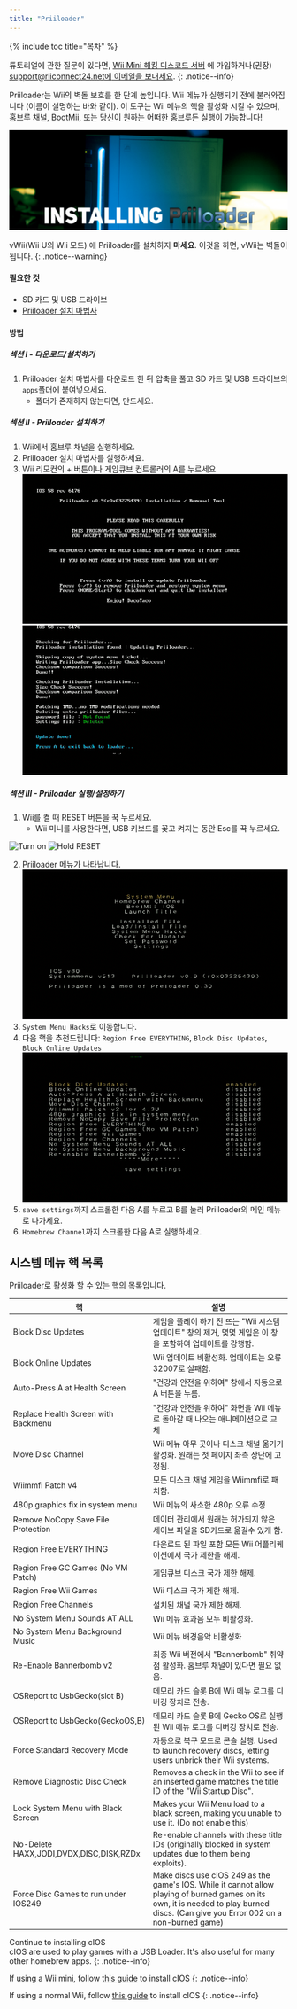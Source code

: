 ```yaml
---
title: "Priiloader"
---
```


{% include toc title="목차" %}

튜토리얼에 관한 질문이 있다면, [Wii Mini 해킹 디스코드 서버](https://discord.gg/rc24) 에 가입하거나(권장) [support@riiconnect24.net에 이메일을 보내세요](mailto:support@riiconnect24.net).
{: .notice--info}

Priiloader는 Wii의 벽돌 보호를 한 단계 높입니다. Wii 메뉴가 실행되기 전에 불러와집니다 (이름이 설명하는 바와 같이). 이 도구는 Wii 메뉴의 핵을 활성화 시킬 수 있으며, 홈브루 채널, BootMii, 또는 당신이 원하는 어떠한 홈브루든 실행이 가능합니다!

![Priiloader](/images/priiloader.jpg)

vWii(Wii U의 Wii 모드) 에 Priiloader를 설치하지 **마세요**. 이것을 하면, vWii는 벽돌이 됩니다.
{: .notice--warning}

#### 필요한 것
* SD 카드 및 USB 드라이브
* [Priiloader 설치 마법사](assets/files/Priiloader_v0_9_1.zip)

#### 방법
##### 섹션 I - 다운로드/설치하기

1. Priiloader 설치 마법사를 다운로드 한 뒤 압축을 풀고 SD 카드 및 USB 드라이브의 `apps`폴더에 붙여넣으세요.
    * 폴더가 존재하지 않는다면, 만드세요.

##### 섹션 II - Priiloader 설치하기

1. Wii에서 홈브루 채널을 실행하세요.
2. Priiloader 설치 마법사를 실행하세요.
3. Wii 리모컨의 + 버튼이나 게임큐브 컨트롤러의 A를 누르세요 ![Install Priiloader](/images/Priiloader/installer.png) ![Installing](/images/Priiloader/installing.png)

##### 섹션 III - Priiloader 실행/설정하기

1. Wii를 켤 때 RESET 버튼을 꾹 누르세요.
    * Wii 미니를 사용한다면, USB 키보드를 꽂고 켜지는 동안 Esc를 꾹 누르세요.

![Turn on](/images/Priiloader/on.jpg) ![Hold RESET](/images/Priiloader/reset.jpg)

2. Priiloader 메뉴가 나타납니다. ![Menu](/images/Priiloader/mainmenu.png)
3. `System Menu Hacks`로 이동합니다.
4. 다음 핵을 추천드립니다: `Region Free EVERYTHING`, `Block Disc Updates`, `Block Online Updates` ![System Menu Hacks](/images/Priiloader/hacks.png)
1. `save settings`까지 스크롤한 다음 A를 누르고 B를 눌러 Priiloader의 메인 메뉴로 나가세요.
1. `Homebrew Channel`까지 스크롤한 다음 A로 실행하세요.

## 시스템 메뉴 핵 목록

Priiloader로 활성화 할 수 있는 핵의 목록입니다.

| 핵                                       | 설명                                                                                                                                                                                    |
| --------------------------------------- | ------------------------------------------------------------------------------------------------------------------------------------------------------------------------------------- |
| Block Disc Updates                      | 게임을 플레이 하기 전 뜨는 "Wii 시스템 업데이트" 창의 제거, 몇몇 게임은 이 창을 포함하여 업데이트를 강행함.                                                                                                                     |
| Block Online Updates                    | Wii 업데이트 비활성화. 업데이트는 오류 32007로 실패함.                                                                                                                                                   |
| Auto-Press A at Health Screen           | "건강과 안전을 위하여" 창에서 자동으로 A 버튼을 누름.                                                                                                                                                      |
| Replace Health Screen with Backmenu     | "건강과 안전을 위하여" 화면을 Wii 메뉴로 돌아갈 때 나오는 애니메이션으로 교체                                                                                                                                        |
| Move Disc Channel                       | Wii 메뉴 아무 곳이나 디스크 채널 옮기기 활성화. 원래는 첫 페이지 좌측 상단에 고정됨.                                                                                                                                   |
| Wiimmfi Patch v4                        | 모든 디스크 채널 게임을 Wiimmfi로 패치함.                                                                                                                                                           |
| 480p graphics fix in system menu        | Wii 메뉴의 사소한 480p 오류 수정                                                                                                                                                                |
| Remove NoCopy Save File Protection      | 데이터 관리에서 원래는 허가되지 않은 세이브 파일을 SD카드로 옮길수 있게 함.                                                                                                                                          |
| Region Free EVERYTHING                  | 다운로드 된 파일 포함 모든 Wii 어플리케이션에서 국가 제한을 해제.                                                                                                                                               |
| Region Free GC Games (No VM Patch)      | 게임큐브 디스크 국가 제한 해제.                                                                                                                                                                    |
| Region Free Wii Games                   | Wii 디스크 국가 제한 해제.                                                                                                                                                                     |
| Region Free Channels                    | 설치된 채널 국가 제한 해제.                                                                                                                                                                      |
| No System Menu Sounds AT ALL            | Wii 메뉴 효과음 모두 비활성화.                                                                                                                                                                   |
| No System Menu Background Music         | Wii 메뉴 배경음악 비활성화                                                                                                                                                                      |
| Re-Enable Bannerbomb v2                 | 최종 Wii 버전에서 "Bannerbomb" 취약점 활성화. 홈브루 채널이 있다면 필요 없음.                                                                                                                                  |
| OSReport to UsbGecko(slot B)            | 메모리 카드 슬롯 B에 Wii 메뉴 로그를 디버깅 장치로 전송.                                                                                                                                                   |
| OSReport to UsbGecko(GeckoOS,B)         | 메모리 카드 슬롯 B에 Gecko OS로 실행된 Wii 메뉴 로그를 디버깅 장치로 전송.                                                                                                                                     |
| Force Standard Recovery Mode            | 자동으로 복구 모드로 콘솔 실행. Used to launch recovery discs, letting users unbrick their Wii systems.                                                                                            |
| Remove Diagnostic Disc Check            | Removes a check in the Wii to see if an inserted game matches the title ID of the "Wii Startup Disc".                                                                                 |
| Lock System Menu with Black Screen      | Makes your Wii Menu load to a black screen, making you unable to use it. (Do not enable this)                                                                                         |
| No-Delete HAXX,JODI,DVDX,DISC,DISK,RZDx | Re-enable channels with these title IDs (originally blocked in system updates due to them being exploits).                                                                            |
| Force Disc Games to run under IOS249    | Make discs use cIOS 249 as the game's IOS. While it cannot allow playing of burned games on its own, it is needed to play burned discs. (Can give you Error 002 on a non-burned game) |


Continue to installing cIOS<br> cIOS are used to play games with a USB Loader. It's also useful for many other homebrew apps.
{: .notice--info}

If using a Wii mini, follow [this guide](cios-mini) to install cIOS
{: .notice--info}

If using a normal Wii, follow [this guide](cios) to install cIOS
{: .notice--info}
